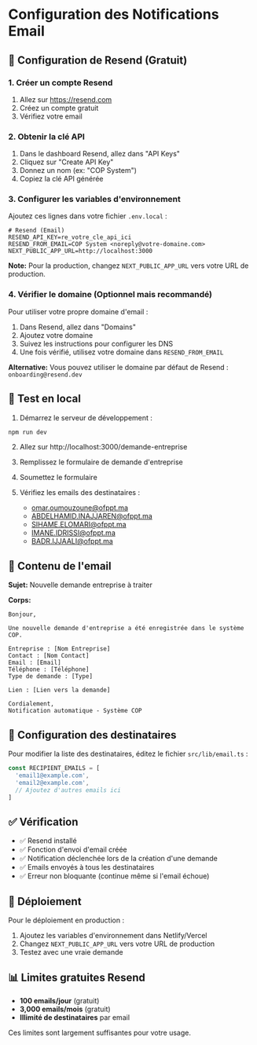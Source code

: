 # Configuration des Notifications Email

## 📧 Configuration de Resend (Gratuit)

### 1. Créer un compte Resend

1. Allez sur https://resend.com
2. Créez un compte gratuit
3. Vérifiez votre email

### 2. Obtenir la clé API

1. Dans le dashboard Resend, allez dans "API Keys"
2. Cliquez sur "Create API Key"
3. Donnez un nom (ex: "COP System")
4. Copiez la clé API générée

### 3. Configurer les variables d'environnement

Ajoutez ces lignes dans votre fichier `.env.local` :

```env
# Resend (Email)
RESEND_API_KEY=re_votre_cle_api_ici
RESEND_FROM_EMAIL=COP System <noreply@votre-domaine.com>
NEXT_PUBLIC_APP_URL=http://localhost:3000
```

**Note:** Pour la production, changez `NEXT_PUBLIC_APP_URL` vers votre URL de production.

### 4. Vérifier le domaine (Optionnel mais recommandé)

Pour utiliser votre propre domaine d'email :

1. Dans Resend, allez dans "Domains"
2. Ajoutez votre domaine
3. Suivez les instructions pour configurer les DNS
4. Une fois vérifié, utilisez votre domaine dans `RESEND_FROM_EMAIL`

**Alternative:** Vous pouvez utiliser le domaine par défaut de Resend : `onboarding@resend.dev`

## 🧪 Test en local

1. Démarrez le serveur de développement :
```bash
npm run dev
```

2. Allez sur http://localhost:3000/demande-entreprise

3. Remplissez le formulaire de demande d'entreprise

4. Soumettez le formulaire

5. Vérifiez les emails des destinataires :
   - omar.oumouzoune@ofppt.ma
   - ABDELHAMID.INAJJAREN@ofppt.ma
   - SIHAME.ELOMARI@ofppt.ma
   - IMANE.IDRISSI@ofppt.ma
   - BADR.IJJAALI@ofppt.ma

## 📧 Contenu de l'email

**Sujet:** Nouvelle demande entreprise à traiter

**Corps:**
```
Bonjour,

Une nouvelle demande d'entreprise a été enregistrée dans le système COP.

Entreprise : [Nom Entreprise]
Contact : [Nom Contact]
Email : [Email]
Téléphone : [Téléphone]
Type de demande : [Type]

Lien : [Lien vers la demande]

Cordialement,
Notification automatique - Système COP
```

## 🔧 Configuration des destinataires

Pour modifier la liste des destinataires, éditez le fichier `src/lib/email.ts` :

```typescript
const RECIPIENT_EMAILS = [
  'email1@example.com',
  'email2@example.com',
  // Ajoutez d'autres emails ici
]
```

## ✅ Vérification

- ✅ Resend installé
- ✅ Fonction d'envoi d'email créée
- ✅ Notification déclenchée lors de la création d'une demande
- ✅ Emails envoyés à tous les destinataires
- ✅ Erreur non bloquante (continue même si l'email échoue)

## 🚀 Déploiement

Pour le déploiement en production :

1. Ajoutez les variables d'environnement dans Netlify/Vercel
2. Changez `NEXT_PUBLIC_APP_URL` vers votre URL de production
3. Testez avec une vraie demande

## 📊 Limites gratuites Resend

- **100 emails/jour** (gratuit)
- **3,000 emails/mois** (gratuit)
- **Illimité de destinataires** par email

Ces limites sont largement suffisantes pour votre usage.


